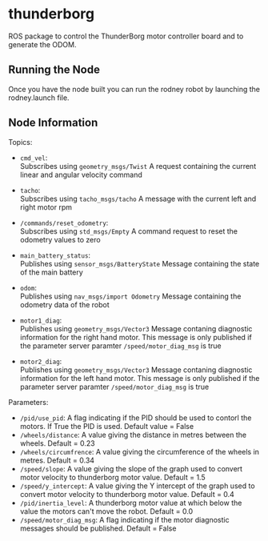# thunderborg
ROS package to control the ThunderBorg motor controller board and to generate the ODOM.

## Running the Node
Once you have the node built you can run the rodney robot by launching the rodney.launch file.

## Node Information
Topics:
* `cmd_vel`:  
  Subscribes using `geometry_msgs/Twist` A request containing the current linear and angular velocity command
  
* `tacho`:  
  Subscribes using `tacho_msgs/tacho` A message with the current left and right motor rpm
  
* `/commands/reset_odometry`:  
  Subscribes using `std_msgs/Empty` A command request to reset the odometry values to zero
  
* `main_battery_status`:  
  Publishes using `sensor_msgs/BatteryState` Message containing the state of the main battery
  
* `odom`:  
  Publishes using `nav_msgs/import Odometry` Message containing the odometry data of the robot
  
* `motor1_diag`:  
  Publishes using `geometry_msgs/Vector3` Message contaning diagnostic information for the right hand motor. This message is only published if the parameter server paramter `/speed/motor_diag_msg` is true
  
* `motor2_diag`:  
  Publishes using `geometry_msgs/Vector3` Message contaning diagnostic information for the left hand motor. This message is only published if the parameter server paramter `/speed/motor_diag_msg` is true

Parameters:
* `/pid/use_pid`: A flag indicating if the PID should be used to contorl the motors. If True the PID is used. Default value = False
* `/wheels/distance`: A value giving the distance in metres between the wheels. Default = 0.23
* `/wheels/circumfrence`: A value giving the circumference of the wheels in metres. Default = 0.34
* `/speed/slope`: A value giving the slope of the graph used to convert motor velocity to thunderborg motor value. Default = 1.5
* `/speed/y_intercept`: A value giving the Y intercept of the graph used to convert motor velocity to thunderborg motor value. Default = 0.4
* `/pid/inertia_level`: A thunderborg motor value at which below the value the motors can't move the robot. Default = 0.0
* `/speed/motor_diag_msg`: A flag indicating if the motor diagnostic messages should be published. Default = False

